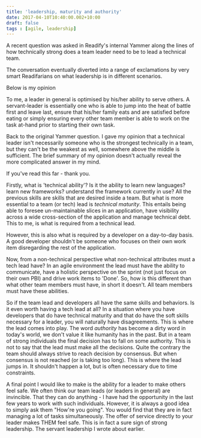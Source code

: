 ```yaml
---
title: 'leadership, maturity and authority'
date: 2017-04-10T10:40:00.002+10:00
draft: false
tags : [agile, leadership]
---
```


A recent question was asked in Readify's internal Yammer along the lines of how technically strong does a team leader need to be to lead a technical team.  
  
The conversation eventually diverted into a range of exclamations by very smart Readifarians on what leadership is in different scenarios.  
  
Below is my opinion  
  
To me, a leader in general is optimised by his/her ability to serve others. A servant-leader is essentially one who is able to jump into the heat of battle first and leave last, ensure that his/her family eats and are satisfied before eating or simply ensuring every other team member is able to work on the task at-hand prior to starting their own task.  
  
Back to the original Yammer question. I gave my opinion that a technical leader isn't necessarily someone who is the strongest technically in a team, but they can't be the weakest as well, somewhere above the middle is sufficient. The brief summary of my opinion doesn't actually reveal the more complicated answer in my mind.  
  
If you've read this far - thank you.  
  
Firstly, what is 'technical ability'? Is it the ability to learn new languages? learn new frameworks? understand the framework currently in use? All the previous skills are skills that are desired inside a team. But what is more essential to a team (or tech) lead is _technical maturity_. This entails being able to foresee un-maintainable slices in an application, have visibility across a wide cross-section of the application and manage technical debt. This to me, is what is required from a technical lead.  
  
However, this is also what is required by a developer on a day-to-day basis. A good developer shouldn't be someone who focuses on their own work item disregarding the rest of the application.  
  
Now, from a non-technical perspective what non-technical attributes must a tech lead have? In an agile environment the lead must have the ability to communicate, have a holistic perspective on the sprint (not just focus on their own PBI) and drive work items to 'Done'. So, how is this different than what other team members must have, in short it doesn't. All team members must have these abilities.  
  
So if the team lead and developers all have the same skills and behaviors. Is it even worth having a tech lead at all? In a situation where you have developers that do have technical maturity and that do have the soft skills necessary for a leader, you will naturally have disagreements. This is where the lead comes into play. The word _authority_ has become a dirty word in today's world, we don't value it like humanity has in the past. But in a team of strong individuals the final decision has to fall on some authority. This is not to say that the lead must make all the decisions. Quite the contrary the team should always strive to reach decision by consensus. But when consensus is not reached (or is taking too long). This is where the lead jumps in. It shouldn't happen a lot, but is often necessary due to time constraints.  
  
A final point I would like to make is the ability for a leader to make others feel safe. We often think our team leads (or leaders in general) are invincible. That they can do anything - I have had the opportunity in the last few years to work with such individuals. However, it is always a good idea to simply ask them "How're you going". You would find that they are in fact managing a lot of tasks simultaneously. The offer of service directly to your leader makes THEM feel safe. This is in fact a sure sign of strong leadership. The servant leadership I wrote about earlier.